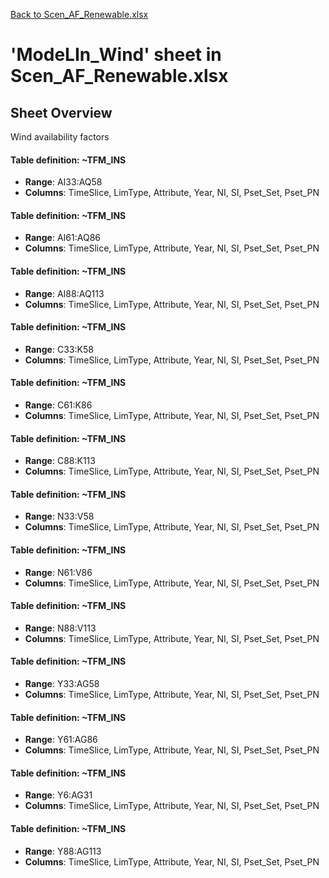 [Back to Scen_AF_Renewable.xlsx](README.md)

# 'ModeLIn_Wind' sheet in Scen_AF_Renewable.xlsx

## Sheet Overview

Wind availability factors

#### Table definition: ~TFM_INS
- **Range**: AI33:AQ58
- **Columns**: TimeSlice, LimType, Attribute, Year, NI, SI, Pset_Set, Pset_PN

#### Table definition: ~TFM_INS
- **Range**: AI61:AQ86
- **Columns**: TimeSlice, LimType, Attribute, Year, NI, SI, Pset_Set, Pset_PN

#### Table definition: ~TFM_INS
- **Range**: AI88:AQ113
- **Columns**: TimeSlice, LimType, Attribute, Year, NI, SI, Pset_Set, Pset_PN

#### Table definition: ~TFM_INS
- **Range**: C33:K58
- **Columns**: TimeSlice, LimType, Attribute, Year, NI, SI, Pset_Set, Pset_PN

#### Table definition: ~TFM_INS
- **Range**: C61:K86
- **Columns**: TimeSlice, LimType, Attribute, Year, NI, SI, Pset_Set, Pset_PN

#### Table definition: ~TFM_INS
- **Range**: C88:K113
- **Columns**: TimeSlice, LimType, Attribute, Year, NI, SI, Pset_Set, Pset_PN

#### Table definition: ~TFM_INS
- **Range**: N33:V58
- **Columns**: TimeSlice, LimType, Attribute, Year, NI, SI, Pset_Set, Pset_PN

#### Table definition: ~TFM_INS
- **Range**: N61:V86
- **Columns**: TimeSlice, LimType, Attribute, Year, NI, SI, Pset_Set, Pset_PN

#### Table definition: ~TFM_INS
- **Range**: N88:V113
- **Columns**: TimeSlice, LimType, Attribute, Year, NI, SI, Pset_Set, Pset_PN

#### Table definition: ~TFM_INS
- **Range**: Y33:AG58
- **Columns**: TimeSlice, LimType, Attribute, Year, NI, SI, Pset_Set, Pset_PN

#### Table definition: ~TFM_INS
- **Range**: Y61:AG86
- **Columns**: TimeSlice, LimType, Attribute, Year, NI, SI, Pset_Set, Pset_PN

#### Table definition: ~TFM_INS
- **Range**: Y6:AG31
- **Columns**: TimeSlice, LimType, Attribute, Year, NI, SI, Pset_Set, Pset_PN

#### Table definition: ~TFM_INS
- **Range**: Y88:AG113
- **Columns**: TimeSlice, LimType, Attribute, Year, NI, SI, Pset_Set, Pset_PN

